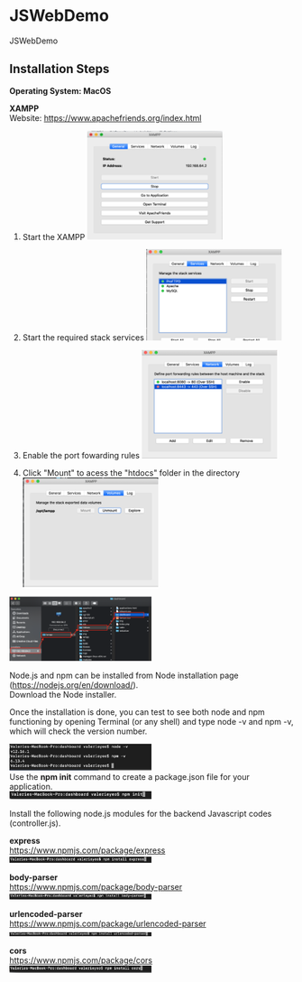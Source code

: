 # JSWebDemo
JSWebDemo

<H2> Installation Steps </H2>

<strong> Operating System: MacOS </strong> <br/>

<strong>XAMPP</strong> <br/>
Website: https://www.apachefriends.org/index.html

1. Start the XAMPP
<img src="images/Start_XAMPP.png" width="50%" height="50%"> <br/>

2. Start the required stack services
<img src="images/Start_SS.png" width="50%" height="50%"> <br/>

3. Enable the port fowarding rules
<img src="images/Start_port.png" width="50%" height="50%"> <br/>

4. Click "Mount" to acess the "htdocs" folder in the directory
<img src="images/Start_mount.png" width="50%" height="50%"> <br/>

<img src="images/Start_mount2.png" width="50%" height="50%"> <br/>

Node.js and npm can be installed from Node installation page (https://nodejs.org/en/download/). <br/>
Download the Node installer. <br/>

Once the installation is done, you can test to see both node and npm functioning by opening Terminal (or any shell) and type node -v and npm -v, which will check the version number.

<img src="images/VersionNumber.png" width="50%" height="50%"> <br/>
Use the <strong>npm init</strong> command to create a package.json file for your application. <br/>
<img src="images/Npm_init.png" width="50%" height="50%"> <br/>

Install the following node.js modules for the backend Javascript codes (controller.js). <br/>

<strong> express </strong> <br/>
https://www.npmjs.com/package/express <br/>
<img src="images/Npm_express.png" width="50%" height="50%"> <br/>

<strong> body-parser </strong> <br/>
https://www.npmjs.com/package/body-parser <br/>
<img src="images/Npm_body_parser.png" width="50%" height="50%"> <br/>

<strong> urlencoded-parser </strong> <br/>
https://www.npmjs.com/package/urlencoded-parser <br/>
<img src="images/Npm_urlencoded_parser.png" width="50%" height="50%"> <br/>

<strong> cors </strong> <br/>
https://www.npmjs.com/package/cors <br/>
<img src="images/Npm_cors.png" width="50%" height="50%"> <br/>
